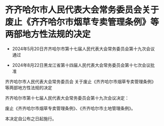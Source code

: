 # 齐齐哈尔市人民代表大会常务委员会关于废止《齐齐哈尔市烟草专卖管理条例》等两部地方性法规的决定

- 2024年5月20日齐齐哈尔市第十七届人民代表大会常务委员会第十九次会议通过

- 2024年8月22日黑龙江省第十四届人民代表大会常务委员会第十七次会议批准

<!-- INFO END -->

齐齐哈尔市人民代表大会常务委员会 关于废止《齐齐哈尔市烟草专卖管理条例》等两部地方性法规的决定

齐齐哈尔市第十七届人民代表大会常务委员会第十九次会议决定：

废止《齐齐哈尔市烟草专卖管理条例》、《齐齐哈尔市土地管理条例》。

本决定自公布之日起施行。
